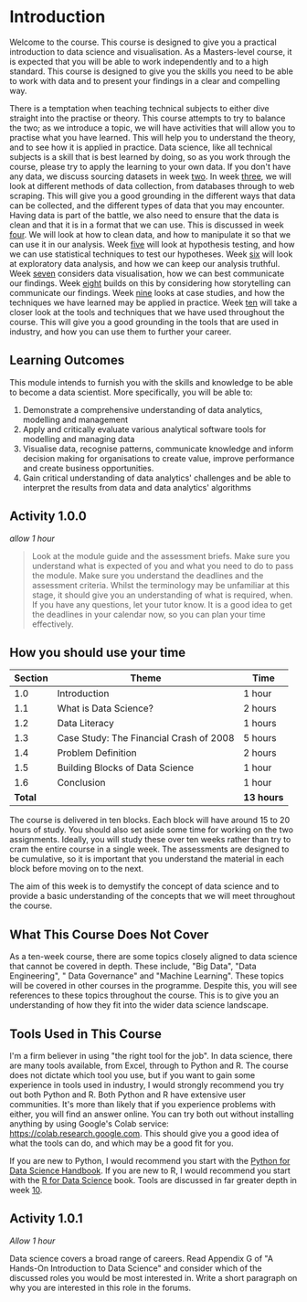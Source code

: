 # Introduction

Welcome to the course. This course is designed to give you a practical
introduction to data science and visualisation. As a Masters-level course, it is
expected that you will be able to work independently and to a high standard.
This course is designed to give you the skills you need to be able to work with
data and to present your findings in a clear and compelling way.

There is a temptation when teaching technical subjects to either dive straight
into the practise or theory. This course attempts to try to balance the two; as
we introduce a topic, we will have activities that will allow you to practise
what you have learned. This will help you to understand the theory, and to see
how it is applied in practice. Data science, like all technical subjects is a
skill that is best learned by doing, so as you work through the course, please
try to apply the learning to your own data. If you don't have any data, we
discuss sourcing datasets in week [two](../02/2.0.md). In week
[three](../03/3.0.md), we will look at different methods of data collection,
from databases through to web scraping. This will give you a good grounding in
the different ways that data can be collected, and the different types of data
that you may encounter. Having data is part of the battle, we also need to
ensure that the data is clean and that it is in a format that we can use. This
is discussed in week [four](../04/4.0.md). We will look at how to clean data,
and how to manipulate it so that we can use it in our analysis. Week
[five](../05/5.0.md) will look at hypothesis testing, and how we can use
statistical techniques to test our hypotheses. Week [six](../06/6.0.md) will
look at exploratory data analysis, and how we can keep our analysis truthful.
Week [seven](../07/7.0.md) considers data visualisation, how we can best
communicate our findings. Week [eight](../08/8.0.md) builds on this by
considering how storytelling can communicate our findings. Week
[nine](../09/9.0.md) looks at case studies, and how the techniques we have
learned may be applied in practice. Week [ten](../10/10.0.md) will take a closer
look at the tools and techniques that we have used throughout the course. This
will give you a good grounding in the tools that are used in industry, and how
you can use them to further your career.

## Learning Outcomes

This module intends to furnish you with the skills and knowledge to be able to
become a data scientist. More specifically, you will be able to:

1. Demonstrate a comprehensive understanding of data analytics, modelling and
   management
2. Apply and critically evaluate various analytical software tools for modelling
   and managing data
3. Visualise data, recognise patterns, communicate knowledge and inform decision
   making for organisations to create value, improve performance and create
   business opportunities.
4. Gain critical understanding of data analytics' challenges and be able to
   interpret the results from data and data analytics' algorithms

## Activity 1.0.0

_allow 1 hour_

> Look at the module guide and the assessment briefs. Make sure you understand
> what is expected of you and what you need to do to pass the module. Make sure
> you understand the deadlines and the assessment criteria. Whilst the
> terminology may be unfamiliar at this stage, it should give you an
> understanding of what is required, when. If you have any questions, let your
> tutor know. It is a good idea to get the deadlines in your calendar now, so
> you can plan your time effectively.

## How you should use your time

| Section   | Theme                                   | Time         |
| --------- | --------------------------------------- | ------------ |
| 1.0       | Introduction                            | 1 hour       |
| 1.1       | What is Data Science?                   | 2 hours      |
| 1.2       | Data Literacy                           | 1 hours      |
| 1.3       | Case Study: The Financial Crash of 2008 | 5 hours      |
| 1.4       | Problem Definition                      | 2 hours      |
| 1.5       | Building Blocks of Data Science         | 1 hour       |
| 1.6       | Conclusion                              | 1 hour       |
| **Total** |                                         | **13 hours** |

The course is delivered in ten blocks. Each block will have around 15 to 20
hours of study. You should also set aside some time for working on the two
assignments. Ideally, you will study these over ten weeks rather than try to
cram the entire course in a single week. The assessments are designed to be
cumulative, so it is important that you understand the material in each block
before moving on to the next.

The aim of this week is to demystify the concept of data science and to provide
a basic understanding of the concepts that we will meet throughout the course.

## What This Course Does Not Cover

As a ten-week course, there are some topics closely aligned to data science that
cannot be covered in depth. These include, "Big Data", "Data Engineering", "
Data Governance" and "Machine Learning". These topics will be covered in other
courses in the programme. Despite this, you will see references to these topics
throughout the course. This is to give you an understanding of how they fit into
the wider data science landscape.

## Tools Used in This Course

I'm a firm believer in using "the right tool for the job". In data science,
there are many tools available, from Excel, through to Python and R. The course
does not dictate which tool you use, but if you want to gain some experience in
tools used in industry, I would strongly recommend you try out both Python and
R. Both Python and R have extensive user communities. It's more than likely that
if you experience problems with either, you will find an answer online. You can
try both out without installing anything by using Google's Colab service:
<https://colab.research.google.com>. This should give you a good idea of what
the tools can do, and which may be a good fit for you.

If you are new to Python, I would recommend you start with the
[Python for Data Science Handbook](https://jakevdp.github.io/PythonDataScienceHandbook/).
If you are new to R, I would recommend you start with the
[R for Data Science](https://r4ds.had.co.nz/) book. Tools are discussed in far
greater depth in week [10](../10/10.0.md).

## Activity 1.0.1

_Allow 1 hour_

Data science covers a broad range of careers. Read Appendix G of "A Hands-On
Introduction to Data Science" and consider which of the discussed roles you
would be most interested in. Write a short paragraph on why you are interested
in this role in the forums.
